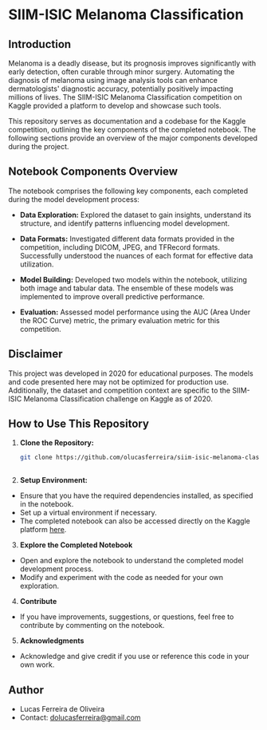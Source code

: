 # SIIM-ISIC Melanoma Classification

## Introduction

Melanoma is a deadly disease, but its prognosis improves significantly with early detection, often curable through minor surgery. Automating the diagnosis of melanoma using image analysis tools can enhance dermatologists' diagnostic accuracy, potentially positively impacting millions of lives. The SIIM-ISIC Melanoma Classification competition on Kaggle provided a platform to develop and showcase such tools.

This repository serves as documentation and a codebase for the Kaggle competition, outlining the key components of the completed notebook. The following sections provide an overview of the major components developed during the project.

## Notebook Components Overview

The notebook comprises the following key components, each completed during the model development process:

- **Data Exploration:** Explored the dataset to gain insights, understand its structure, and identify patterns influencing model development.

- **Data Formats:** Investigated different data formats provided in the competition, including DICOM, JPEG, and TFRecord formats. Successfully understood the nuances of each format for effective data utilization.

- **Model Building:** Developed two models within the notebook, utilizing both image and tabular data. The ensemble of these models was implemented to improve overall predictive performance.

- **Evaluation:** Assessed model performance using the AUC (Area Under the ROC Curve) metric, the primary evaluation metric for this competition.

## Disclaimer

This project was developed in 2020 for educational purposes. The models and code presented here may not be optimized for production use. Additionally, the dataset and competition context are specific to the SIIM-ISIC Melanoma Classification challenge on Kaggle as of 2020.

## How to Use This Repository

1. **Clone the Repository:**
   ```bash
   git clone https://github.com/olucasferreira/siim-isic-melanoma-classification.git
  
2. **Setup Environment:**

- Ensure that you have the required dependencies installed, as specified in the notebook.
- Set up a virtual environment if necessary.
- The completed notebook can also be accessed directly on the Kaggle platform [here](https://www.kaggle.com/code/olucasferreira/siim-isic-melanoma-ensemble-xgboost-effcentnet/notebook).

3. **Explore the Completed Notebook**

- Open and explore the notebook to understand the completed model development process.
- Modify and experiment with the code as needed for your own exploration.

4. **Contribute**

- If you have improvements, suggestions, or questions, feel free to contribute by commenting on the notebook.

5. **Acknowledgments**

- Acknowledge and give credit if you use or reference this code in your own work.

## Author

- Lucas Ferreira de Oliveira
- Contact: dolucasferreira@gmail.com
